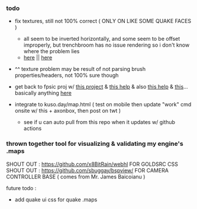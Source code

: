 ### todo
 - fix textures, still not 100% correct ( ONLY ON LIKE SOME QUAKE FACES )
   - all seem to be inverted horizontally, and some seem to be offset improperly, but trenchbroom has no issue rendering so i don't know where the problem lies
   - [here](https://github.com/TrenchBroom/TrenchBroom/blob/master/common/src/mdl/UVCoordSystem.h) || [here](https://github.com/TrenchBroom/TrenchBroom/blob/master/common/src/mdl/MapFormat.cpp)
 - ^^ texture problem may be result of not parsing brush properties/headers, not 100% sure though

 - get back to fpsic proj w/ [this project](https://github.com/2lag/three) & [this help](https://github.com/sbuggay/bspview/blob/master/spec/hlbsp.md) & also [this help](https://valvedev.info/guides/accelerating-map-compiles-in-quake-based-engines/) & [this](https://valvedev.info/guides/what-goes-into-compiling-a-source-map/)... basically anything [here](https://valvedev.info/guides/)

 - integrate to kuso.day/map.html ( test on mobile then update "work" cmd onsite w/ this + axonbox, then post on twt )
   - see if u can auto pull from this repo when it updates w/ github actions

### thrown together tool for visualizing & validating my engine's .maps
SHOUT OUT : https://github.com/x8BitRain/webhl FOR GOLDSRC CSS  
SHOUT OUT : https://github.com/sbuggay/bspview/ FOR CAMERA CONTROLLER BASE ( comes from Mr. James Baicoianu )  

future todo :  
 - add quake ui css for quake .maps